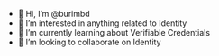 - 👋 Hi, I’m @burimbd
- 👀 I’m interested in anything related to Identity
- 🌱 I’m currently learning about Verifiable Credentials
- 💞️ I’m looking to collaborate on Identity

<!---
burimbd/burimbd is a ✨ special ✨ repository because its `README.md` (this file) appears on your GitHub profile.
You can click the Preview link to take a look at your changes.
--->
